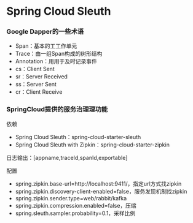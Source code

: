 # Spring Cloud Sleuth

### Google Dapper的⼀些术语
* Span：基本的⼯工作单元
* Trace：由一组Span构成的树形结构
* Annotation：⽤用于及时记录事件
* cs：Client Sent
* sr：Server Received
* ss：Server Sent
* cr：Client Receive

### SpringCloud提供的服务治理理功能 
依赖
* Spring Cloud Sleuth：spring-cloud-starter-sleuth
* Spring Cloud Sleuth with Zipkin：spring-cloud-starter-zipkin

日志输出：[appname,traceId,spanId,exportable]

配置
* spring.zipkin.base-url=http://localhost:9411/，指定url方式找zipkin
* spring.zipkin.discovery-client-enabled=false，服务发现机制找zipkin
* spring.zipkin.sender.type=web/rabbit/kafka
* spring.zipkin.compression.enabled=false，压缩
* spring.sleuth.sampler.probability=0.1，采样比例